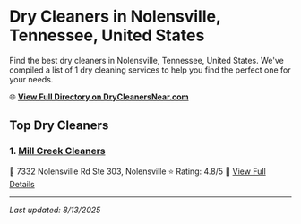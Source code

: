 # Dry Cleaners in Nolensville, Tennessee, United States

Find the best dry cleaners in Nolensville, Tennessee, United States. We've compiled a list of 1 dry cleaning services to help you find the perfect one for your needs.

🌐 **[View Full Directory on DryCleanersNear.com](https://drycleanersnear.com/city/US/Tennessee/Nolensville)**

## Top Dry Cleaners

### 1. [Mill Creek Cleaners](https://drycleanersnear.com/dryCleaner/6861efad6d1fa2e11f513ce0/mill-creek-cleaners)
📍 7332 Nolensville Rd Ste 303, Nolensville
⭐ Rating: 4.8/5
🔗 [View Full Details](https://drycleanersnear.com/dryCleaner/6861efad6d1fa2e11f513ce0/mill-creek-cleaners)


---

*Last updated: 8/13/2025*
